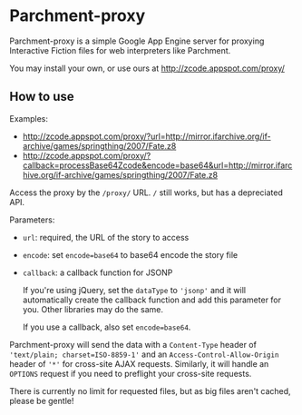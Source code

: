 Parchment-proxy
===============

Parchment-proxy is a simple Google App Engine server for proxying Interactive Fiction files for web interpreters like Parchment.

You may install your own, or use ours at <http://zcode.appspot.com/proxy/>

How to use
----------

Examples:

-	<http://zcode.appspot.com/proxy/?url=http://mirror.ifarchive.org/if-archive/games/springthing/2007/Fate.z8>
-	<http://zcode.appspot.com/proxy/?callback=processBase64Zcode&encode=base64&url=http://mirror.ifarchive.org/if-archive/games/springthing/2007/Fate.z8>

Access the proxy by the `/proxy/` URL. `/` still works, but has a depreciated API.

Parameters:

-	`url`: required, the URL of the story to access
   
-	`encode`: set `encode=base64` to base64 encode the story file
   
-	`callback`: a callback function for JSONP
	
	If you're using jQuery, set the `dataType` to `'jsonp'` and it will automatically create the callback function and add this parameter for you. Other libraries may do the same.
	
	If you use a callback, also set `encode=base64`.

Parchment-proxy will send the data with a `Content-Type` header of `'text/plain; charset=ISO-8859-1'` and an `Access-Control-Allow-Origin` header of `'*'` for cross-site AJAX requests. Similarly, it will handle an `OPTIONS` request if you need to preflight your cross-site requests.

There is currently no limit for requested files, but as big files aren't cached, please be gentle!
